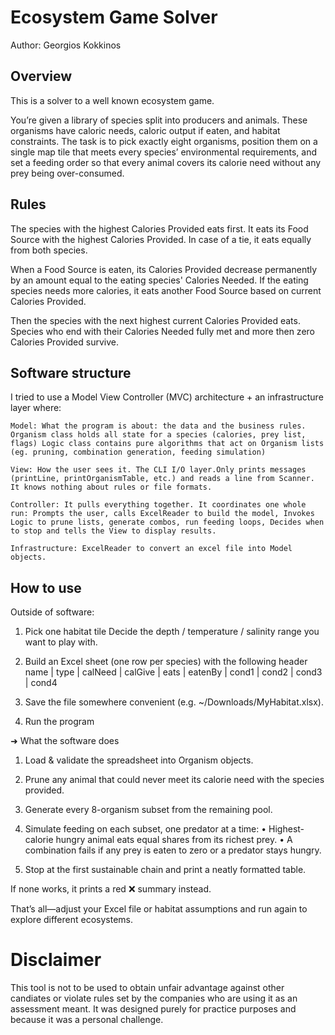 # Ecosystem Game Solver
Author: Georgios Kokkinos 
## Overview 
This is a solver to a well known ecosystem game.

You’re given a library of species split into producers and animals. These organisms have caloric needs, caloric output if eaten, and habitat constraints. The task is to pick exactly eight organisms, position them on a single map tile that meets every species’ environmental requirements, and set a feeding order so that every animal covers its calorie need without any prey being over-consumed. 

## Rules

The species with the highest Calories Provided eats first. It eats its Food Source with the highest Calories Provided. In case of a tie, it eats equally from both species.

When a Food Source is eaten, its Calories Provided decrease permanently by an amount equal to the eating species' Calories Needed. If the eating species needs more calories, it eats another Food Source based on current Calories Provided.

Then the species with the next highest current Calories Provided eats. Species who end with their Calories Needed fully met and more then zero Calories Provided survive.

## Software structure
I tried to use a Model View Controller (MVC) architecture + an infrastructure layer where:
    
    Model: What the program is about: the data and the business rules. Organism class holds all state for a species (calories, prey list, flags) Logic class contains pure algorithms that act on Organism lists (eg. pruning, combination generation, feeding simulation)
    
    View: How the user sees it. The CLI I/O layer.Only prints messages (printLine, printOrganismTable, etc.) and reads a line from Scanner. It knows nothing about rules or file formats.
    
    Controller: It pulls everything together. It coordinates one whole run: Prompts the user, calls ExcelReader to build the model, Invokes Logic to prune lists, generate combos, run feeding loops, Decides when to stop and tells the View to display results.
    
    Infrastructure: ExcelReader to convert an excel file into Model objects. 

## How to use
Outside of software:

1.	Pick one habitat tile
    Decide the depth / temperature / salinity range you want to play with.
	
2.	Build an Excel sheet (one row per species) with the following header 
 name | type | calNeed | calGive | eats | eatenBy | cond1 | cond2 | cond3 | cond4
	
3.	Save the file somewhere convenient (e.g. ~/Downloads/MyHabitat.xlsx).
	
4.	Run the program

➜  What the software does

1.	Load & validate the spreadsheet into Organism objects.
	
2.	Prune any animal that could never meet its calorie need with the species provided.
	
3.	Generate every 8-organism subset from the remaining pool.
	
4.	Simulate feeding on each subset, one predator at a time:
    •	Highest-calorie hungry animal eats equal shares from its richest prey.
    •	A combination fails if any prey is eaten to zero or a predator stays hungry.
	
5.	Stop at the first sustainable chain and print a neatly formatted table.

If none works, it prints a red ❌ summary instead.

That’s all—adjust your Excel file or habitat assumptions and run again to explore different ecosystems.


# Disclaimer

This tool is not to be used to obtain unfair advantage against other candiates or violate rules set by the companies who are using it as an assessment meant. It was designed purely for practice purposes and because it was a personal challenge. 
    
    

